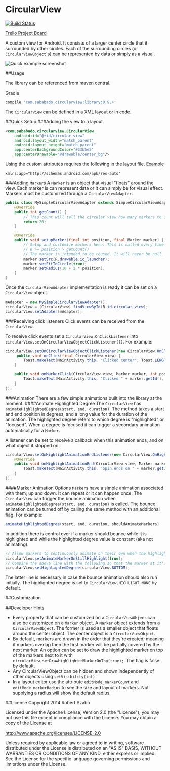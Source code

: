 CircularView
============
[![Build Status](https://travis-ci.org/sababado/CircularView.svg?branch=master)](https://travis-ci.org/sababado/CircularView)

[Trello Project Board](https://trello.com/b/RV5JNOjD/circularview-android-library)

A custom view for Android. It consists of a larger center circle that it surrounded by other circles. Each of the surrounding circles (or `CircularViewObject`'s) can be represented by data or simply as a visual.

![Quick example screenshot](http://s27.postimg.org/a9nzujq8z/Circular_View_example.png)

##Usage

The library can be referenced from maven central.

Gradle
```Groovy
compile 'com.sababado.circularview:library:0.9.+'
```

The `CircularView` can be defined in a XML layout or in code.

##Quick Setup
###Adding the view to a layout
```XML
<com.sababado.circularview.CircularView
    android:id="@+id/circular_view"
    android:layout_width="match_parent"
    android:layout_height="match_parent"
    app:centerBackgroundColor="#33b5e5"
    app:centerDrawable="@drawable/center_bg"/>
```

Using the custom attributes requires the following in the layout file. [Example](sample/src/main/res/layout/activity_main.xml)
```
xmlns:app="http://schemas.android.com/apk/res-auto"
```

###Adding `Marker`s
A `Marker` is an object that visual "floats" around the view. Each marker is can represent data or it can simply be for visual effect. Markers must be customized through a `CircularViewAdapter`.
```JAVA
public class MySimpleCircularViewAdapter extends SimpleCircularViewAdapter {
    @Override
    public int getCount() {
        // This count will tell the circular view how many markers to use.
        return 20;
    }

    @Override
    public void setupMarker(final int position, final Marker marker) {
        // Setup and customize markers here. This is called every time a marker is to be displayed.
        // 0 >= position > getCount()
        // The marker is intended to be reused. It will never be null.
        marker.setSrc(R.drawable.ic_launcher);
        marker.setFitToCircle(true);
        marker.setRadius(10 + 2 * position);
    }
}
```

Once the `CircularViewAdapter` implementation is ready it can be set on a `CircularView` object.
```JAVA
mAdapter = new MySimpleCircularViewAdapter();
circularView = (CircularView) findViewById(R.id.circular_view);
circularView.setAdapter(mAdapter);
```

###Receiving click listeners
Click events can be received from the `CircularView`.

To receive click events set a `CircularView.OnClickListener` into `circularView.setOnCircularViewObjectClickListener(l)`. For example:
```JAVA
circularView.setOnCircularViewObjectClickListener(new CircularView.OnClickListener() {
	 public void onClick(final CircularView view) {
        Toast.makeText(MainActivity.this, "Clicked center", Toast.LENGTH_SHORT).show();
    }

    public void onMarkerClick(CircularView view, Marker marker, int position) {
        Toast.makeText(MainActivity.this, "Clicked " + marker.getId(), Toast.LENGTH_SHORT).show();
    }
});
```

###Animation
There are a few simple animations built into the library at the moment.
####Animate Highlighted Degree
The `CircularView` has `animateHighlightedDegree(start, end, duration)`. The method takes a start and end position in degrees, and a long value for the duration of the animation.
The highlighted degree refers to which degree is "highlighted" or "focused". When a degree is focused it can trigger a secondary animation automatically for a `Marker`.

A listener can be set to receive a callback when this animation ends, and on what object it stopped on.
```JAVA
circularView.setOnHighlightAnimationEndListener(new CircularView.OnHighlightAnimationEndListener() {
    @Override
    public void onHighlightAnimationEnd(CircularView view, Marker marker, int position) {
        Toast.makeText(MainActivity.this, "Spin ends on " + marker.getId(), Toast.LENGTH_SHORT).show();
    }
});
```

####Marker Animation Options
`Marker`s have a simple animation associated with them; up and down. It can repeat or it can happen once.
The `CircularView` can trigger the bounce animation when `animateHighlightedDegree(start, end, duration)` is called. The bounce animation can be turned off by calling the same method with an additional flag.
For example:
```JAVA
animateHighlightedDegree(start, end, duration, shouldAnimateMarkers)
```

In addition there is control over if a marker should bounce while it is highlighted and while the highlighted degree value is constant (aka not animating).
```JAVA
// Allow markers to continuously animate on their own when the highlight animation isn't running.
circularView.setAnimateMarkerOnStillHighlight(true);
// Combine the above line with the following so that the marker at it's position will animate at the start.
circularView.setHighlightedDegree(circularView.BOTTOM);
```

The latter line is necessary in case the bounce animation should also run initially. The highlighted degree is set to `CircularView.HIGHLIGHT_NONE` by default.

##Customization


##Developer Hints
* Every property that can be customized on a `CircularViewObject` can also be customized on a `Marker` object. A `Marker` object extends from a `CircularViewObject`. The former is used as a smaller object that floats around the center object. The center object is a `CircularViewObject`.
* By default, markers are drawn in the order that they're created; meaning if markers overlap then the first marker will be partially covered by the next marker. An option can be set to draw the highlighted marker on top of the markers next to it with `circularView.setDrawHighlightedMarkerOnTop(true);`. The flag is false by default.
* Any CircularViewObject can be hidden and shown independently of other objects using `setVisibility(int)`
* In a layout editor use the attribute `editMode_markerCount` and `editMode_markerRadius` to see the size and layout of markers. Not supplying a radius will show the default radius.

##License
Copyright 2014 Robert Szabo

Licensed under the Apache License, Version 2.0 (the "License");
you may not use this file except in compliance with the License.
You may obtain a copy of the License at

   http://www.apache.org/licenses/LICENSE-2.0

Unless required by applicable law or agreed to in writing, software
distributed under the License is distributed on an "AS IS" BASIS,
WITHOUT WARRANTIES OR CONDITIONS OF ANY KIND, either express or implied.
See the License for the specific language governing permissions and
limitations under the License.
